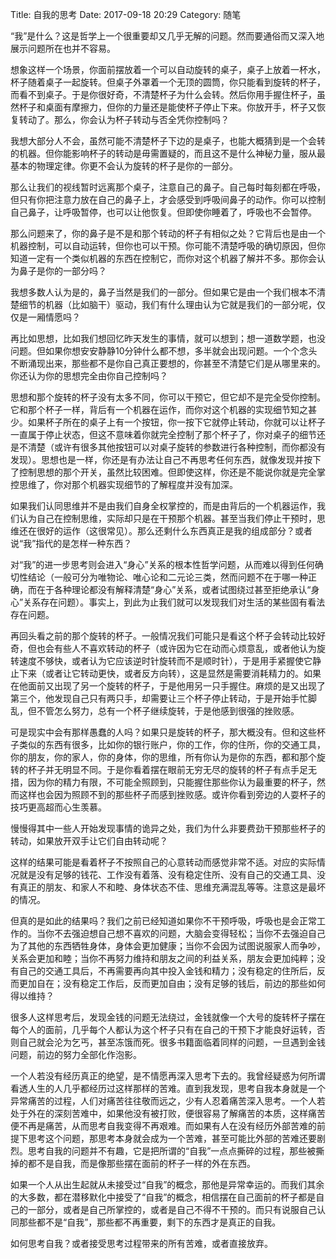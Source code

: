 Title: 自我的思考
Date: 2017-09-18 20:29
Category: 随笔

“我”是什么？这是哲学上一个很重要却又几乎无解的问题。然而要通俗而又深入地展示问题所在也并不容易。

想象这样一个场景，你面前摆放着一个可以自动旋转的桌子，桌子上放着一杯水，杯子随着桌子一起旋转。但桌子外罩着一个无顶的圆筒，你只能看到旋转的杯子，而看不到桌子。于是你很好奇，不清楚杯子为什么会转。然后你用手握住杯子，虽然杯子和桌面有摩擦力，但你的力量还是能使杯子停止下来。你放开手，杯子又恢复转动了。那么，你会认为杯子转动与否全凭你控制吗？

我想大部分人不会，虽然可能不清楚杯子下边的是桌子，也能大概猜到是一个会转的机器。但你能影响杯子的转动是毋需置疑的，而且这不是什么神秘力量，服从最基本的物理定律。你更不会认为旋转的杯子是你的一部分。

那么让我们的视线暂时远离那个桌子，注意自己的鼻子。自己每时每刻都在呼吸，但只有你把注意力放在自己的鼻子上，才会感受到呼吸间鼻子的动作。你可以控制自己鼻子，让呼吸暂停，也可以让他恢复。但即使你睡着了，呼吸也不会暂停。

那么问题来了，你的鼻子是不是和那个转动的杯子有相似之处？它背后也是由一个机器控制，可以自动运转，但你也可以干预。你可能不清楚呼吸的确切原因，但你知道一定有一个类似机器的东西在控制它，而你对这个机器了解并不多。那你会认为鼻子是你的一部分吗？

我想多数人认为是的，鼻子当然是我们的一部分。但如果它是由一个我们根本不清楚细节的机器（比如脑干）驱动，我们有什么理由认为它就是我们的一部分呢，仅仅是一厢情愿吗？

再比如思想，比如我们想回忆昨天发生的事情，就可以想到；想一道数学题，也没问题。但如果你想安安静静10分钟什么都不想，多半就会出现问题。一个个念头不断涌现出来，那些都不是你自己真正要想的，你甚至不清楚它们是从哪里来的。你还认为你的思想完全由你自己控制吗？

思想和那个旋转的杯子没有太多不同，你可以干预它，但它却不是完全受你控制。它和那个杯子一样，背后有一个机器在运作，而你对这个机器的实现细节知之甚少。如果杯子所在的桌子上有一个按钮，你一按下它就停止转动，你就可以让杯子一直属于停止状态，但这不意味着你就完全控制了那个杯子了，你对桌子的细节还是不清楚（或许有很多其他按钮可以对桌子旋转的参数进行各种控制，而你都没有发现）。思想也是一样，你还是有办法让自己不再思考任何东西，就像发现并按下了控制思想的那个开关，虽然比较困难。但即使这样，你还是不能说你就是完全掌控思维了，你对那个机器实现细节的了解程度并没有加深。

如果我们认同思维并不是由我们自身全权掌控的，而是由背后的一个机器运作，我们认为自己在控制思维，实际却只是在干预那个机器。甚至当我们停止干预时，思维还在很好的运作（这很常见）。那么还剩什么东西真正是我的组成部分？或者说“我”指代的是怎样一种东西？

对“我”的进一步思考则会进入“身心”关系的根本性哲学问题，从而难以得到任何确切性结论（一般可分为唯物论、唯心论和二元论三类，然而问题不在于哪一种正确，而在于各种理论都没有解释清楚“身心”关系，或者试图绕过甚至拒绝承认“身心”关系存在问题）。事实上，到此为止我们就可以发现我们对生活的某些固有看法存在问题。

再回头看之前的那个旋转的杯子。一般情况我们可能只是看这个杯子会转动比较好奇，但也会有些人不喜欢转动的杯子（或许因为它在动而心烦意乱，或者他认为旋转速度不够快，或者认为它应该逆时针旋转而不是顺时针），于是用手紧握使它静止下来（或者让它转动更快，或者反方向转），这是显然是需要消耗精力的。如果在他面前又出现了另一个旋转的杯子，于是他用另一只手握住。麻烦的是又出现了第三个，他发现自己只有两只手，却需要让三个杯子停止转动，于是开始手忙脚乱，但不管怎么努力，总有一个杯子继续旋转，于是他感到很强的挫败感。

可是现实中会有那样愚蠢的人吗？如果只是旋转的杯子，那大概没有。但和这些杯子类似的东西有很多，比如你的银行账户，你的工作，你的住所，你的交通工具，你的朋友，你的家人，你的身体，你的思维，所有你认为是你的东西，都和那个旋转的杯子并无明显不同。于是你看着摆在眼前无穷无尽的旋转的杯子有点手足无措，因为你的精力有限，不可能全照顾到，只能握住那些你认为最重要的杯子，然而这样也会因为照顾不到的那些杯子而感到挫败感。或许你看到旁边的人耍杯子的技巧更高超而心生羡慕。

慢慢得其中一些人开始发现事情的诡异之处，我们为什么非要费劲干预那些杯子的转动，如果放开双手让它们自由转动呢？

这样的结果可能是看着杯子不按照自己的心意转动而感觉非常不适。对应的实际情况就是没有足够的钱花、工作没有着落、没有稳定住所、没有自己的交通工具、没有真正的朋友、和家人不和睦、身体状态不佳、思维充满混乱等等。注意这是最坏的情况。

但真的是如此的结果吗？我们之前已经知道如果你不干预呼吸，呼吸也是会正常工作的。当你不去强迫想自己想不喜欢的问题，大脑会变得轻松；当你不去强迫自己为了其他的东西牺牲身体，身体会更加健康；当你不会因为试图说服家人而争吵，关系会更加和睦；当你不再努力维持和朋友之间的利益关系，朋友会更加纯粹；没有自己的交通工具后，不再需要再向其中投入金钱和精力；没有稳定的住所后，反而更加自在；没有稳定工作后，反而更加自由；没有足够的钱后，前边的那些如何得以维持？

很多人这样思考后，发现金钱的问题无法绕过，金钱就像一个大号的旋转杯子摆在每个人的面前，几乎每个人都认为这个杯子只有在自己的干预下才能良好运转，否则自己就会沦为乞丐，甚至冻饿而死。很多书籍面临着同样的问题，一旦遇到金钱问题，前边的努力全部化作泡影。

一个人若没有经历真正的绝望，是不情愿再深入思考下去的。我曾经疑惑为何所谓看透人生的人几乎都经历过这样那样的苦难。直到我发现，思考自我本身就是一个异常痛苦的过程，人们对痛苦往往敬而远之，少有人忍着痛苦深入思考。一个人若处于外在的深刻苦难中，如果他没有被打败，便很容易了解痛苦的本质，这样痛苦便不再是痛苦，从而思考自我变得不再艰难。而如果有人在没有经历外部苦难的前提下思考这个问题，那思考本身就会成为一个苦难，甚至可能比外部的苦难还要剧烈。思考自我的问题并不有趣，它是把所谓的“自我”一点点撕碎的过程，那些被撕掉的都不是自我，而是像那些摆在面前的杯子一样的外在东西。

如果一个人从出生起就从未接受过“自我”的概念，那他是异常幸运的。而我们其余的大多数，都在潜移默化中接受了“自我”的概念，相信摆在自己面前的杯子都是自己的一部分，或者是自己所掌控的，或者是自己不得不干预的。而只有说服自己认同那些都不是“自我”，那些都不再重要，剩下的东西才是真正的自我。

如何思考自我？或者接受思考过程带来的所有苦难，或者直接放弃。
